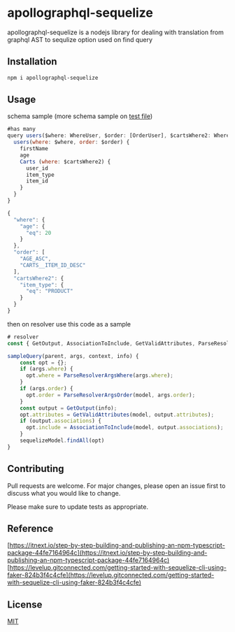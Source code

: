 # apollographql-sequelize

apollographql-sequelize is a nodejs library for dealing with translation from graphql AST to sequlize option used on find query

## Installation


```bash
npm i apollographql-sequelize
```

## Usage
schema sample (more schema sample on [test file](https://github.com/adityaokke/apollographql-sequelize/blob/main/src/__tests__/resolver-helper.test.ts))
```javascript
#has many
query users($where: WhereUser, $order: [OrderUser], $cartsWhere2: WhereCart) {
  users(where: $where, order: $order) {
    firstName
    age
    Carts (where: $cartsWhere2) {
      user_id
      item_type
      item_id
    }
  }
}

{
  "where": {
    "age": {
      "eq": 20
    }
  },
  "order": [
    "AGE_ASC",
    "CARTS__ITEM_ID_DESC"
  ],
  "cartsWhere2": {
    "item_type": {
      "eq": "PRODUCT"
    }
  }
}
```

then on resolver use this code as a sample
```javascript
# resolver
const { GetOutput, AssociationToInclude, GetValidAttributes, ParseResolverArgsOrder, ParseResolverArgsWhere } = require('apollographql-sequelize');

sampleQuery(parent, args, context, info) {
    const opt = {};
    if (args.where) {
      opt.where = ParseResolverArgsWhere(args.where);
    }
    if (args.order) {
      opt.order = ParseResolverArgsOrder(model, args.order);
    }
    const output = GetOutput(info);
    opt.attributes = GetValidAttributes(model, output.attributes);
    if (output.associations) {
      opt.include = AssociationToInclude(model, output.associations);
    }
    sequelizeModel.findAll(opt)
}
```

## Contributing
Pull requests are welcome. For major changes, please open an issue first to discuss what you would like to change.

Please make sure to update tests as appropriate.

## Reference
[https://itnext.io/step-by-step-building-and-publishing-an-npm-typescript-package-44fe7164964c](https://itnext.io/step-by-step-building-and-publishing-an-npm-typescript-package-44fe7164964c)
[https://levelup.gitconnected.com/getting-started-with-sequelize-cli-using-faker-824b3f4c4cfe](https://levelup.gitconnected.com/getting-started-with-sequelize-cli-using-faker-824b3f4c4cfe)

## License
[MIT](https://choosealicense.com/licenses/mit/)